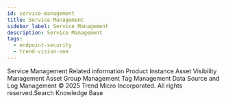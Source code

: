 ```yaml
---
id: service-management
title: Service Management
sidebar_label: Service Management
description: Service Management
tags:
  - endpoint-security
  - trend-vision-one
---
```


 Service Management Related information Product Instance Asset Visibility Management Asset Group Management Tag Management Data Source and Log Management © 2025 Trend Micro Incorporated. All rights reserved.Search Knowledge Base
